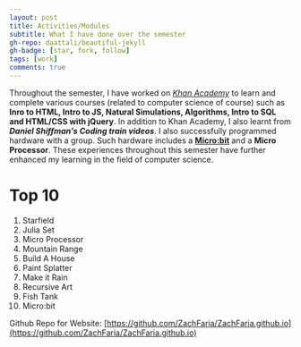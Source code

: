 ```yaml
---
layout: post
title: Activities/Modules
subtitle: What I have done over the semester
gh-repo: daattali/beautiful-jekyll
gh-badge: [star, fork, follow]
tags: [work]
comments: true
---
```


Throughout the semester, I have worked on _[Khan Academy](https://www.khanacademy.org/)_ to learn and complete various 
courses (related to computer science of course) such as **Inro to HTML, Intro to JS, Natural Simulations, 
Algorithms, Intro to SQL and HTML/CSS with jQuery**. In addition to Khan Academy, I also
learnt from **_Daniel Shiffman's Coding train videos_**. I also successfully programmed hardware
with a group. Such hardware includes a **[Micro:bit](https://microbit.org/)** and a **Micro Processor**. These experiences 
throughout this semester have further enhanced my learning in the field of computer science.

# Top 10 
1. Starfield
2. Julia Set
3. Micro Processor
4. Mountain Range
5. Build A House
6. Paint Splatter
7. Make it Rain
8. Recursive Art
9. Fish Tank
10. Micro:bit

Github Repo for Website: [https://github.com/ZachFaria/ZachFaria.github.io](https://github.com/ZachFaria/ZachFaria.github.io)
